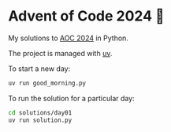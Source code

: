 # Advent of Code 2024 🎄

My solutions to [AOC 2024](https://adventofcode.com/2024) in Python.

The project is managed with [uv](https://docs.astral.sh/uv/).

To start a new day:

```bash
uv run good_morning.py
```

To run the solution for a particular day:

```bash
cd solutions/day01
uv run solution.py
```

<!-- - To run all the solutions: `uv run all.py` -->
